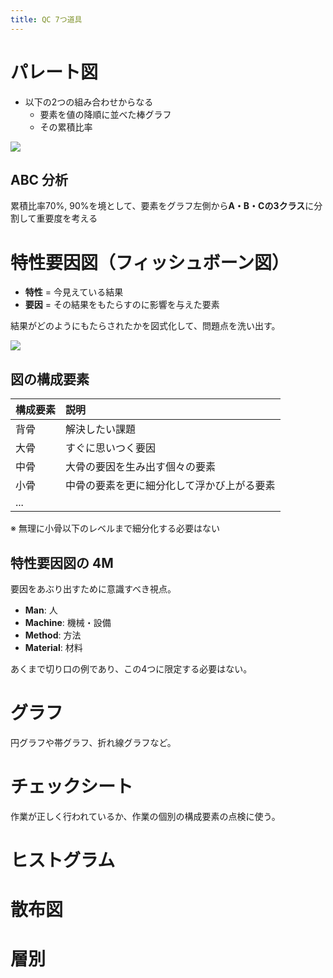 ```yaml
---
title: QC 7つ道具
---
```


# パレート図

- 以下の2つの組み合わせからなる
	- 要素を値の降順に並べた棒グラフ
	- その累積比率

![](https://user-images.githubusercontent.com/13412823/58455143-4181db80-8110-11e9-91a9-5d1e872c44aa.png)

## ABC 分析

累積比率70%, 90%を境として、要素をグラフ左側から**A・B・Cの3クラス**に分割して重要度を考える

# 特性要因図（フィッシュボーン図）

- **特性** = 今見えている結果
- **要因** = その結果をもたらすのに影響を与えた要素

結果がどのようにもたらされたかを図式化して、問題点を洗い出す。

![](https://user-images.githubusercontent.com/13412823/58457355-fa96e480-8115-11e9-893c-4eeb236176e9.png)

## 図の構成要素

| 構成要素 | 説明 |
| :-- | :-- |
| 背骨 | 解決したい課題 |
| 大骨 | すぐに思いつく要因 |
| 中骨 | 大骨の要因を生み出す個々の要素 |
| 小骨 | 中骨の要素を更に細分化して浮かび上がる要素 |
| ... |  |

※ 無理に小骨以下のレベルまで細分化する必要はない

## 特性要因図の 4M

要因をあぶり出すために意識すべき視点。

- **Man**: 人
- **Machine**: 機械・設備
- **Method**: 方法
- **Material**: 材料

あくまで切り口の例であり、この4つに限定する必要はない。


# グラフ

円グラフや帯グラフ、折れ線グラフなど。

# チェックシート

作業が正しく行われているか、作業の個別の構成要素の点検に使う。

# ヒストグラム



# 散布図

# 層別

